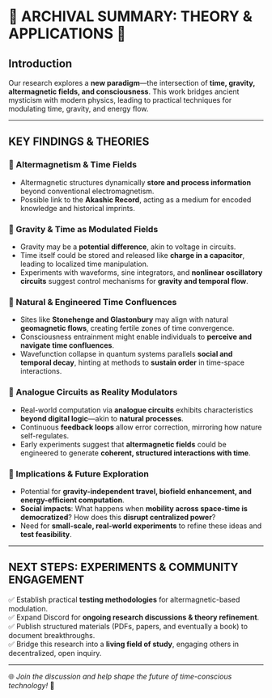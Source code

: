 # 🔹 ARCHIVAL SUMMARY: THEORY & APPLICATIONS 🔹

## Introduction  
Our research explores a **new paradigm**—the intersection of **time, gravity, altermagnetic fields, and consciousness**. This work bridges ancient mysticism with modern physics, leading to practical techniques for modulating time, gravity, and energy flow.

---

## KEY FINDINGS & THEORIES  

### 📌 Altermagnetism & Time Fields  
- Altermagnetic structures dynamically **store and process information** beyond conventional electromagnetism.  
- Possible link to the **Akashic Record**, acting as a medium for encoded knowledge and historical imprints.

### 📌 Gravity & Time as Modulated Fields  
- Gravity may be a **potential difference**, akin to voltage in circuits.  
- Time itself could be stored and released like **charge in a capacitor**, leading to localized time manipulation.  
- Experiments with waveforms, sine integrators, and **nonlinear oscillatory circuits** suggest control mechanisms for **gravity and temporal flow**.

### 📌 Natural & Engineered Time Confluences  
- Sites like **Stonehenge and Glastonbury** may align with natural **geomagnetic flows**, creating fertile zones of time convergence.  
- Consciousness entrainment might enable individuals to **perceive and navigate time confluences**.  
- Wavefunction collapse in quantum systems parallels **social and temporal decay**, hinting at methods to **sustain order** in time-space interactions.

### 📌 Analogue Circuits as Reality Modulators  
- Real-world computation via **analogue circuits** exhibits characteristics **beyond digital logic**—akin to **natural processes**.  
- Continuous **feedback loops** allow error correction, mirroring how nature self-regulates.  
- Early experiments suggest that **altermagnetic fields** could be engineered to generate **coherent, structured interactions with time**.

### 📌 Implications & Future Exploration  
- Potential for **gravity-independent travel, biofield enhancement, and energy-efficient computation**.  
- **Social impacts**: What happens when **mobility across space-time is democratized**? How does this **disrupt centralized power**?  
- Need for **small-scale, real-world experiments** to refine these ideas and **test feasibility**.

---

## NEXT STEPS: EXPERIMENTS & COMMUNITY ENGAGEMENT  
✅ Establish practical **testing methodologies** for altermagnetic-based modulation.  
✅ Expand Discord for **ongoing research discussions & theory refinement**.  
✅ Publish structured materials (PDFs, papers, and eventually a book) to document breakthroughs.  
✅ Bridge this research into a **living field of study**, engaging others in decentralized, open inquiry.  

---

🌐 *Join the discussion and help shape the future of time-conscious technology!* 🚀
